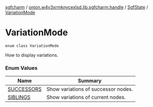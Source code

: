 [sgfcharm](../../../index.md) / [onion.w4v3xrmknycexlsd.lib.sgfcharm.handle](../../index.md) / [SgfState](../index.md) / [VariationMode](./index.md)

# VariationMode

`enum class VariationMode`

How to display variations.

### Enum Values

| Name | Summary |
|---|---|
| [SUCCESSORS](-s-u-c-c-e-s-s-o-r-s.md) | Show variations of successor nodes. |
| [SIBLINGS](-s-i-b-l-i-n-g-s.md) | Show variations of current nodes. |
